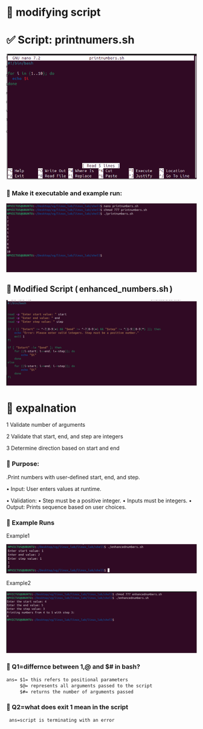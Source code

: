 # 📌 modifying script


# ✅ Script: printnumers.sh
![alt text](../images/img53.png)


### 📌 Make it executable and example run:
![alt text](../images/img54.png)

## 📌 Modified Script (⁠ enhanced_numbers.sh ⁠)
 
 ![alt text](../images/img57.png)

# 📌 expalnation

1 Validate number of arguments


2  Validate that start, end, and step are integers


3 Determine direction based on start and end


### 📌 ⁠Purpose: 

.Print numbers with user-defined start, end, and step.

•  ⁠Input: User enters values at runtime.


•⁠  ⁠Validation:
•⁠  ⁠Step must be a positive integer.
•⁠  ⁠Inputs must be integers.
•⁠  ⁠Output: Prints sequence based on user choices.

### 📌 Example Runs

Example1

![alt text](../images/img56.png)


Example2

![alt text](../images/img58.png)







### 📌 Q1=differnce between $1,$@ and $# in bash?

    ans= $1= this refers to positional parameters
         $@= represents all arguments passed to the script
         $#= returns the number of arguments passed

### 📌 Q2=what does exit 1 mean in the script
    
     ans=script is terminating with an error